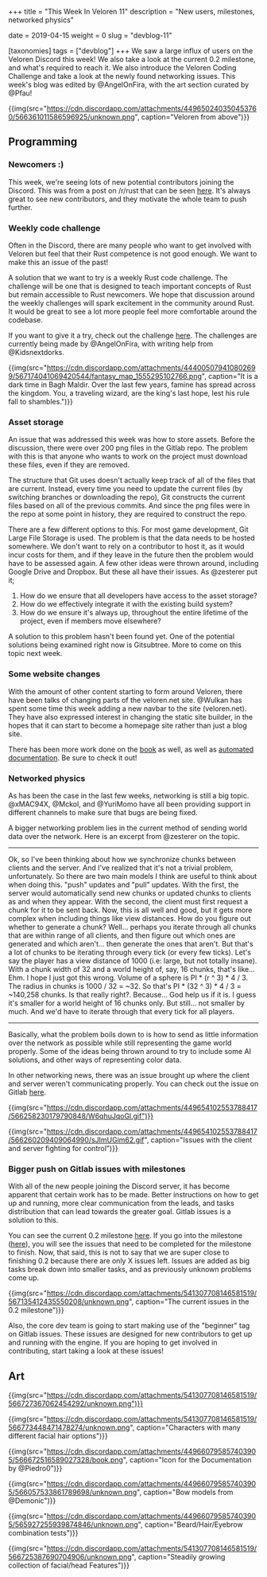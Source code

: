 +++
title = "This Week In Veloren 11"
description = "New users, milestones, networked physics"

date = 2019-04-15
weight = 0
slug = "devblog-11"

[taxonomies]
tags = ["devblog"]
+++
We saw a large influx of users on the Veloren Discord this week! We also take a look at the current 0.2 milestone, and what's required to reach it. We also introduce the Veloren Coding Challenge and take a look at the newly found networking issues. This week's blog was edited by @AngelOnFira, with the art section curated by @Pfau!

{{img(src="https://cdn.discordapp.com/attachments/449650240350453760/566361011586596925/unknown.png", caption="Veloren from above")}}

## Programming

### Newcomers :)

This week, we're seeing lots of new potential contributors joining the Discord. This was from a post on /r/rust that can be seen [here](https://www.reddit.com/r/rust/comments/bb7a6d/veloren_the_opensource_voxel_mmorpg_is_looking/). It's always great to see new contributors, and they motivate the whole team to push further.

### Weekly code challenge

Often in the Discord, there are many people who want to get involved with Veloren but feel that their Rust competence is not good enough. We want to make this an issue of the past!

A solution that we want to try is a weekly Rust code challenge. The challenge will be one that is designed to teach important concepts of Rust but remain accessible to Rust newcomers. We hope that discussion around the weekly challenges will spark excitement in the community around Rust. It would be great to see a lot more people feel more comfortable around the codebase.

If you want to give it a try, check out the challenge [here](https://gitlab.com/veloren/veloren-coding-challenges/tree/master/coding_challenge_1). The challenges are currently being made by @AngelOnFira, with writing help from @Kidsnextdorks.

{{img(src="https://cdn.discordapp.com/attachments/444005079410802699/567174041069420544/fantasy_map_1555295102766.png", caption="It is a dark time in Bagh Maldir. Over the last few years, famine has spread across the kingdom. You, a traveling wizard, are the king's last hope, lest his rule fall to shambles.")}}

### Asset storage

An issue that was addressed this week was how to store assets. Before the discussion, there were over 200 png files in the Gitlab repo. The problem with this is that anyone who wants to work on the project must download these files, even if they are removed.

The structure that Git uses doesn't actually keep track of all of the files that are current. Instead, every time you need to update the current files (by switching branches or downloading the repo), Git constructs the current files based on all of the previous commits. And since the png files were in the repo at some point in history, they are required to construct the repo.

There are a few different options to this. For most game development, Git Large File Storage is used. The problem is that the data needs to be hosted somewhere. We don't want to rely on a contributor to host it, as it would incur costs for them, and if they leave in the future then the problem would have to be assessed again. A few other ideas were thrown around, including Google Drive and Dropbox. But these all have their issues. As @zesterer put it;

1) How do we ensure that all developers have access to the asset storage?
2) How do we effectively integrate it with the existing build system?
3) How do we ensure it's always up, throughout the entire lifetime of the project, even if members move elsewhere?

A solution to this problem hasn't been found yet. One of the potential solutions being examined right now is Gitsubtree. More to come on this topic next week.

### Some website changes

With the amount of other content starting to form around Veloren, there have been talks of changing parts of the veloren.net site. @Wulkan has spent some time this week adding a new navbar to the site (veloren.net). They have also expressed interest in changing the static site builder, in the hopes that it can start to become a homepage site rather than just a blog site.

There has been more work done on the [book](https://book.veloren.net/) as well, as well as [automated documentation](https://docs.veloren.net/veloren_voxygen/index.html). Be sure to check it out!

### Networked physics

As has been the case in the last few weeks, networking is still a big topic. @xMAC94X, @Mckol, and @YuriMomo have all been providing support in different channels to make sure that bugs are being fixed.

A bigger networking problem lies in the current method of sending world data over the network. Here is an excerpt from @zesterer on the topic.

<hr>

Ok, so I've been thinking about how we synchronize chunks between clients and the server. And I've realized that it's not a trivial problem, unfortunately. So there are two main models I think are useful to think about when doing this. "push" updates and "pull" updates. With the first, the server would automatically send new chunks or updated chunks to clients as and when they appear. With the second, the client must first request a chunk for it to be sent back. Now, this is all well and good, but it gets more complex when including things like view distances. How do you figure out whether to generate a chunk? Well... perhaps you iterate through all chunks that are within range of all clients, and then figure out which ones are generated and which aren't... then generate the ones that aren't. But that's a lot of chunks to be iterating through every tick (or every few ticks). Let's say the player has a view distance of 1000 (i.e: large, but not totally insane). With a chunk width of 32 and a world height of, say, 16 chunks, that's like... Ehm. I hope I just got this wrong. Volume of a sphere is PI * (r ^ 3) * 4 / 3. The radius in chunks is 1000 / 32 = ~32. So that's PI * (32 ^ 3) * 4 / 3 = ~140,258 chunks. Is that really right?. Because... God help us if it is. I guess it's smaller for a world height of 16 chunks only. But still... not smaller by much. And we'd have to iterate through that every tick for all players.

<hr>

Basically, what the problem boils down to is how to send as little information over the network as possible while still representing the game world properly. Some of the ideas being thrown around to try to include some AI solutions, and other ways of representing color data.

In other networking news, there was an issue brought up where the client and server weren't communicating properly. You can check out the issue on Gitlab [here](https://gitlab.com/veloren/veloren/issues/13).

{{img(src="https://cdn.discordapp.com/attachments/449654102553788417/566258230179790848/W6qhuJqoGl.gif")}}

{{img(src="https://cdn.discordapp.com/attachments/449654102553788417/566260209409064990/sJImUGim62.gif", caption="Issues with the client and server fighting for control")}}

### Bigger push on Gitlab issues with milestones

With all of the new people joining the Discord server, it has become apparent that certain work has to be made. Better instructions on how to get up and running, more clear communication from the leads, and tasks distribution that can lead towards the greater goal. Gitlab issues is a solution to this.

You can see the current 0.2 milestone [here](https://gitlab.com/veloren/veloren/milestones). If you go into the milestone ([here](https://gitlab.com/veloren/veloren/milestones/1)), you will see the issues that need to be completed for the milestone to finish. Now, that said, this is not to say that we are super close to finishing 0.2 because there are only X issues left. Issues are added as big tasks break down into smaller tasks, and as previously unknown problems come up.

{{img(src="https://cdn.discordapp.com/attachments/541307708146581519/567135412435550208/unknown.png", caption="The current issues in the 0.2 milestone")}}

Also, the core dev team is going to start making use of the "beginner" tag on Gitlab issues. These issues are designed for new contributors to get up and running with the engine. If you are hoping to get involved in contributing, start taking a look at these issues!


## Art

{{img(src="https://cdn.discordapp.com/attachments/541307708146581519/566727367062454292/unknown.png")}}

{{img(src="https://cdn.discordapp.com/attachments/541307708146581519/566773448471478274/unknown.png", caption="Characters with many different facial hair options")}}

{{img(src="https://cdn.discordapp.com/attachments/449660795857403905/566672516589027328/book.png", caption="Icon for the Documentation by @Piedro0")}}

{{img(src="https://cdn.discordapp.com/attachments/449660795857403905/566057533861789698/unknown.png", caption="Bow models from @Demonic")}}

{{img(src="https://cdn.discordapp.com/attachments/449660795857403905/565927255939874846/unknown.png", caption="Beard/Hair/Eyebrow combination tests")}}

{{img(src="https://cdn.discordapp.com/attachments/541307708146581519/566725387690704906/unknown.png", caption="Steadily growing collection of facial/head Features")}}

